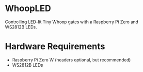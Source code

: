 # WhoopLED
Controlling LED-lit Tiny Whoop gates with a Raspberry Pi Zero and WS2812B LEDs.

# Hardware Requirements
* Raspberry Pi Zero W (headers optional, but recommended)
* WS2812B LEDs
